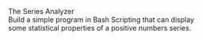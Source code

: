 The Series Analyzer<br />
Build a simple program in Bash Scripting that can display<br />
some statistical properties of a positive numbers series.<br />
